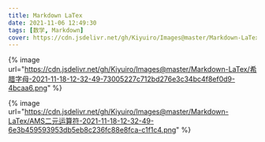 ```yaml
---
title: Markdown LaTex
date: 2021-11-06 12:49:30
tags: [数学, Markdown]
cover: https://cdn.jsdelivr.net/gh/Kiyuiro/Images@master/Markdown-LaTex/cover-2021-11-18-11-03-03-976a1062189e17c386443ffab043f457-d887cc.png
---
```


{%  image
    url="https://cdn.jsdelivr.net/gh/Kiyuiro/Images@master/Markdown-LaTex/希腊字母-2021-11-18-12-32-49-73005227c712bd276e3c34bc4f8ef0d9-4bcaa6.png"
%}

{%  image
    url="https://cdn.jsdelivr.net/gh/Kiyuiro/Images@master/Markdown-LaTex/AMS二元运算符-2021-11-18-12-32-49-6e3b459593953db5eb8c236fc88e8fca-c1f1c4.png"
%}